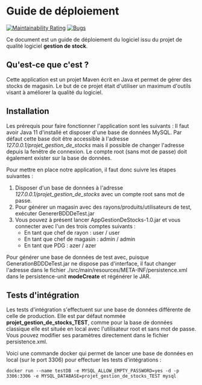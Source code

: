 # Guide de déploiement
[![Maintainability Rating](https://sonarcloud.io/api/project_badges/measure?project=AppPointage&metric=sqale_rating)](https://sonarcloud.io/dashboard?id=AppPointage) [![Bugs](https://sonarcloud.io/api/project_badges/measure?project=AppPointage&metric=bugs)](https://sonarcloud.io/dashboard?id=AppPointage) 

Ce document est un guide de déploiement du logiciel issu du projet de qualité logiciel **gestion de stock**.

## Qu'est-ce que c'est ?

Cette application est un projet Maven écrit en Java et permet de gérer des stocks de magasin. Le but de ce projet était d'utiliser un maximum d'outils visant à améliorer la qualité du logiciel.

## Installation

Les prérequis pour faire fonctionner l'application sont les suivants : Il faut avoir Java 11 d'installé et disposer d'une base de données MySQL. Par défaut cette base doit être accessible à l'adresse _127.0.0.1/projet_gestion_de_stocks_ mais il possible de changer l'adresse depuis la fenêtre de connexion. Le compte root (sans mot de passe) doit également exister sur la base de données.

Pour mettre en place notre application, il faut donc suivre les étapes suivantes :
1) Disposer d'un base de données à l'adresse _127.0.0.1/projet_gestion_de_stocks_ avec un compte root sans mot de passe.
2) Pour générer un magasin avec des rayons/produits/utilisateurs de test, exécuter GenererBDDDeTest.jar
3) Vous pouvez à présent lancer AppGestionDeStocks-1.0.jar et vous connecter avec l'un des trois comptes suivants :
	- En tant que chef de rayon : user / user
	- En tant que chef de magasin : admin / admin
	- En tant que PDG : azer / azer

Pour générer une base de données de test avec, puisque GenerationBDDDeTest.jar ne dispose pas d'interface, il faut changer l'adresse dans le fichier ./src/main/resources/META-INF/persistence.xml dans le persistence-unit **modeCreate** et régénérer le JAR.

## Tests d'intégration 

Les tests d'intégration s'effectuent sur une base de données différente de celle de production. Elle est par défaut nommée **projet_gestion_de_stocks_TEST**, comme pour la base de données classique elle est située en local avec l'utilisateur root et sans mot de passe. Vous pouvez modifier ses paramètres directement dans le fichier persistence.xml.

Voici une commande docker qui permet de lancer une base de données en local (sur le port 3306) pour effectuer les tests d'intégrations : 


	docker run --name testDB -e MYSQL_ALLOW_EMPTY_PASSWORD=yes -d -p 3306:3306 -e MYSQL_DATABASE=projet_gestion_de_stocks_TEST mysql

 
